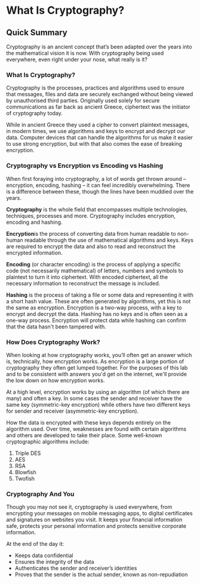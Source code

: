 # What Is Cryptography?

## Quick Summary
Cryptography is an ancient concept that’s been adapted over the years into the mathematical vision it is now. With cryptography being used everywhere, even right under your nose, what really is it?

### What Is Cryptography?
Cryptography is the processes, practices and algorithms used to ensure that messages, files and data are securely exchanged without being viewed by unauthorised third parties. Originally used solely for secure communications as far back as ancient Greece, ciphertext was the initiator of cryptography today.

While in ancient Greece they used a cipher to convert plaintext messages, in modern times, we use algorithms and keys to encrypt and decrypt our data. Computer devices that can handle the algorithms for us make it easier to use strong encryption, but with that also comes the ease of breaking encryption.

### Cryptography vs Encryption vs Encoding vs Hashing
When first foraying into cryptography, a lot of words get thrown around – encryption, encoding, hashing – it can feel incredibly overwhelming. There is a difference between these, though the lines have been muddied over the years.

**Cryptography** is the whole field that encompasses multiple technologies, techniques, processes and more. Cryptography includes encryption, encoding and hashing.

**Encryption**is the process of converting data from human readable to non-human readable through the use of mathematical algorithms and keys. Keys are required to encrypt the data and also to read and reconstruct the encrypted information.

**Encoding** (or character encoding) is the process of applying a specific code (not necessarily mathematical) of letters, numbers and symbols to plaintext to turn it into ciphertext. With encoded ciphertext, all the necessary information to reconstruct the message is included.

**Hashing** is the process of taking a file or some data and representing it with a short hash value. These are often generated by algorithms, yet this is not the same as encryption. Encryption is a two-way process, with a key to encrypt and decrypt the data. Hashing has no keys and is often seen as a one-way process. Encryption will protect data while hashing can confirm that the data hasn't been tampered with.

### How Does Cryptography Work?
When looking at how cryptography works, you’ll often get an answer which is, technically, how encryption works. As encryption is a large portion of cryptography they often get lumped together. For the purposes of this lab and to be consistent with answers you'd get on the internet, we'll provide the low down on how encryption works.

At a high level, encryption works by using an algorithm (of which there are many) and often a key. In some cases the sender and receiver have the same key (symmetric-key encryption) while others have two different keys for sender and receiver (asymmetric-key encryption).

How the data is encrypted with these keys depends entirely on the algorithm used. Over time, weaknesses are found with certain algorithms and others are developed to take their place. Some well-known cryptographic algorithms include:

1. Triple DES
2. AES
3. RSA
4. Blowfish
5. Twofish

### Cryptography And You
Though you may not see it, cryptography is used everywhere, from encrypting your messages on mobile messaging apps, to digital certificates and signatures on websites you visit. It keeps your financial information safe, protects your personal information and protects sensitive corporate information.

At the end of the day it:
* Keeps data confidential
* Ensures the integrity of the data
* Authenticates the sender and receiver’s identities
* Proves that the sender is the actual sender, known as non-repudiation
